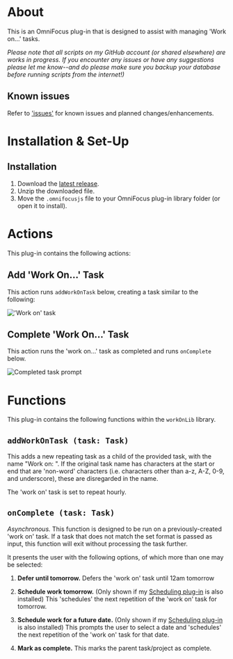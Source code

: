 # About

This is an OmniFocus plug-in that is designed to assist with managing 'Work on...' tasks.

_Please note that all scripts on my GitHub account (or shared elsewhere) are works in progress. If you encounter any issues or have any suggestions please let me know--and do please make sure you backup your database before running scripts from the internet!)_

## Known issues 

Refer to ['issues'](https://github.com/ksalzke/work-on-omnifocus-plug-in/issues) for known issues and planned changes/enhancements.

# Installation & Set-Up

## Installation

1. Download the [latest release](https://github.com/ksalzke/work-on-omnifocus-plug-in/releases/latest).
2. Unzip the downloaded file.
3. Move the `.omnifocusjs` file to your OmniFocus plug-in library folder (or open it to install).

# Actions

This plug-in contains the following actions:

## Add 'Work On...' Task

This action runs `addWorkOnTask` below, creating a task similar to the following:

!['Work on' task](https://user-images.githubusercontent.com/16893787/156442335-c3419809-8c61-4ef1-8928-b51f66177de0.png)

## Complete 'Work On...' Task

This action runs the 'work on...' task as completed and runs `onComplete` below.

![Completed task prompt](https://user-images.githubusercontent.com/16893787/156442639-5ae41b7a-47e3-43e4-96c1-b45a2f851387.png)

# Functions

This plug-in contains the following functions within the `workOnLib` library.

## `addWorkOnTask (task: Task)`

This adds a new repeating task as a child of the provided task, with the name "Work on: <Task>". If the original task name has characters at the start or end that are 'non-word' characters (i.e. characters other than a-z, A-Z, 0-9, and underscore), these are disregarded in the name.

The 'work on' task is set to repeat hourly.

## `onComplete (task: Task)`

_Asynchronous._ This function is designed to be run on a previously-created 'work on' task. If a task that does not match the set format is passed as input, this function will exit without processing the task further.

It presents the user with the following options, of which more than one may be selected:

1. **Defer until tomorrow.** Defers the 'work on' task until 12am tomorrow

2. **Schedule work tomorrow.** (Only shown if my [Scheduling plug-in](https://github.com/ksalzke/scheduling-omnifocus-plugin) is also installed) This 'schedules' the next repetition of the 'work on' task for tomorrow.

3. **Schedule work for a future date.** (Only shown if my [Scheduling plug-in](https://github.com/ksalzke/scheduling-omnifocus-plugin) is also installed) This prompts the user to select a date and 'schedules' the next repetition of the 'work on' task for that date.

4. **Mark as complete.** This marks the parent task/project as complete.
